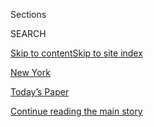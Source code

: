 <div id="app">

<div>

<div class="NYTAppHideMasthead css-zz1s19 e1suatyy0">

<div class="section css-ui9rw0 e1suatyy2">

<div class="css-11hrj97 er09x8g0">

<div class="css-6n7j50">

</div>

<span class="css-1dv1kvn">Sections</span>

<div class="css-10488qs">

<span class="css-1dv1kvn">SEARCH</span>

</div>

[Skip to content](#site-content)[Skip to site index](#site-index)

</div>

<div id="masthead-section-label" class="css-1fnb9ct eaxe0e00">

[New
York](https://www.nytimes3xbfgragh.onion/section/nyregion)

</div>

<div class="css-10698na e1huz5gh0">

</div>

</div>

<div id="masthead-bar-one" class="section hasLinks css-15hmgas e1csuq9d3">

<div class="css-uqyvli e1csuq9d0">

</div>

<div class="css-1uqjmks e1csuq9d1">

</div>

<div class="css-9e9ivx">

[](https://myaccount.nytimes3xbfgragh.onion/auth/login?response_type=cookie&client_id=vi)

</div>

<div class="css-1bvtpon e1csuq9d2">

[Today’s Paper](https://www.nytimes3xbfgragh.onion/section/todayspaper)

</div>

</div>

</div>

</div>

<div data-aria-hidden="false">

<div id="site-content" data-role="main">

<div class="css-1ffjgkm">

</div>

<div id="top-wrapper" class="css-15p45cc eaca97t0" type="top">

<div id="top-slug" class="css-19x0jxb eaca97t1" hidden="">

Advertisement

</div>

[Continue reading the main
story](#after-top)

<div class="ad top-wrapper" style="text-align:center;height:100%;display:block;min-height:90px">

<div id="top" class="place-ad" data-position="top" data-size-key="top">

</div>

</div>

<div id="after-top">

</div>

</div>

<div id="collection-nyregion" class="section css-15h4p1b e9abtgs0">

<div class="css-1j21atc e1svk9qx1">

<div class="css-fmiefx e1svk9qx2">

<div class="css-1hk7r2m eu54l5x0">

<div id="sponsor-wrapper" class="css-7a1pgi eaca97t0" type="sponsor" hidden="">

<div id="sponsor-slug" class="css-1l4mleb eaca97t1" hidden="">

Supported by

</div>

[Continue reading the main
story](#after-sponsor)

<div id="sponsor" class="ad sponsor-wrapper" style="text-align:left;height:100%;display:block">

</div>

<div id="after-sponsor">

</div>

</div>

</div>

</div>

<div class="css-nfcc9b e1svk9qx3">

<div class="css-vl9dhg e1svk9qx5">

<div class="css-1nrhkj6 e1svk9qx6">

# New York

<div class="follow-button-placeholder" data-collection-id="">

</div>

</div>

</div>

</div>

</div>

<div class="css-4svvz1 ekkqrpp0">

<div id="collection-highlights-container" class="section css-18l1u7x e46isfb1">

<div class="css-gfgt40 ekkqrpp1">

## Highlights

1.  ![<span class="css-1nk1g0h e1oaj3zl2"><span class="css-1dv1kvn">Credit</span>Hiroko
    Masuike/The New York
    Times</span>](https://static01.graylady3jvrrxbe.onion/images/2020/09/13/nyregion/13NYVIRUSMAYOR-print/merlin_174842076_98d1840b-4c2d-4c04-bdb6-353f523dee56-videoLarge.jpg)
    
    <div class="css-10wtrbd">
    
    <div class="css-1dqkjed">
    
    [![](https://static01.graylady3jvrrxbe.onion/images/2020/09/13/nyregion/13NYVIRUSMAYOR-print/11NYVIRUSMAYOR9-thumbStandard.jpg)](/2020/09/12/nyregion/coronavirus-business-nyc-reopen.html)
    
    </div>
    
    ## [Inside the Clash Between Powerful Business Leaders and N.Y.C.’s Mayor](/2020/09/12/nyregion/coronavirus-business-nyc-reopen.html)
    
    The tensions burst into the open when 163 executives joined to
    criticize Bill de Blasio’s leadership. Others think their portrait
    of the city is overly
    bleak.
    
    <span class="css-me3p27"></span><span class="css-1dydysp e4e4i5l3"></span><span class="css-9voj2j">By
    <span class="css-1baulvz" itemprop="name">J. David Goodman</span>,
    <span class="css-1baulvz" itemprop="name">Emma G. Fitzsimmons</span>
    and <span class="css-1baulvz last-byline" itemprop="name">Jeffery C.
    Mays</span></span>
    
    </div>

2.  ![<span class="css-1nk1g0h e1oaj3zl2"><span class="css-1dv1kvn">Credit</span>Erin
    Schaff/The New York
    Times</span>](https://static01.graylady3jvrrxbe.onion/images/2020/09/11/nyregion/11nytrumptaxes/merlin_176854440_6f4116fe-ef0d-4dbb-9661-1ef57842b8ec-videoLarge.jpg)
    
    <div class="css-10wtrbd">
    
    <div class="css-1dqkjed">
    
    [![](https://static01.graylady3jvrrxbe.onion/images/2020/09/11/nyregion/11nytrumptaxes/11nytrumptaxes-thumbStandard.jpg)](/2020/09/11/nyregion/donald-trump-taxes-cyrus-vance.html)
    
    </div>
    
    ## [Trump Accuses Judge of ‘Stacking the Deck’ Against Him in Tax Ruling](/2020/09/11/nyregion/donald-trump-taxes-cyrus-vance.html)
    
    The president is appealing an order that allowed his tax returns and
    other financial records to be released to the Manhattan district
    attorney.
    
    <span class="css-me3p27"></span><span class="css-1dydysp e4e4i5l3"></span><span class="css-9voj2j">By
    <span class="css-1baulvz" itemprop="name">William K. Rashbaum</span>
    and <span class="css-1baulvz last-byline" itemprop="name">Benjamin
    Weiser</span></span>
    
    </div>

3.  1.  ![<span class="css-1nk1g0h e1oaj3zl2"><span class="css-1dv1kvn">Credit</span>Hilary
        Swift for The New York
        Times</span>](https://static01.graylady3jvrrxbe.onion/images/2020/09/11/nyregion/11BURST2/merlin_176861352_fccab5c3-c746-48a7-91f4-5175020ae86b-videoLarge.jpg)
        
        <div class="css-10wtrbd">
        
        ## [Remembering One Tragedy in the Shadow of Another](/interactive/2020/09/11/nyregion/9-11-ceremony-ground-zero.html)
        
        <div class="css-ajkwsy">
        
        [![](https://static01.graylady3jvrrxbe.onion/images/2020/09/11/nyregion/11BURST2/merlin_176861352_fccab5c3-c746-48a7-91f4-5175020ae86b-thumbStandard.jpg)](/interactive/2020/09/11/nyregion/9-11-ceremony-ground-zero.html)
        
        </div>
        
        This year’s 9/11 ceremony captured not just a city still
        grieving those lost nearly two decades ago, but one enduring a
        pandemic that has claimed many more
        lives.
        
        <span class="css-me3p27"></span><span class="css-1dydysp e4e4i5l3"></span><span class="css-9voj2j">By
        <span class="css-1baulvz last-byline" itemprop="name">Derek M.
        Norman</span></span>
        
        </div>
    
    2.  ![<span class="css-1nk1g0h e1oaj3zl2"><span class="css-1dv1kvn">Credit</span>Sara
        Naomi Lewkowicz for The New York
        Times</span>](https://static01.graylady3jvrrxbe.onion/images/2020/09/13/nyregion/13jpREFUGEES2/merlin_176701719_4ec24a7d-5083-4da1-a1b9-9c4d345f49a0-videoLarge.jpg)
        
        <div class="css-10wtrbd">
        
        ## [The Secret History of America’s Only WWII Refugee Camp](/2020/09/11/nyregion/oswego-jewish-refugees-world-war-two.html)
        
        <div class="css-ajkwsy">
        
        [![](https://static01.graylady3jvrrxbe.onion/images/2020/09/13/nyregion/13jpREFUGEES2/merlin_176701719_4ec24a7d-5083-4da1-a1b9-9c4d345f49a0-thumbStandard.jpg)](/2020/09/11/nyregion/oswego-jewish-refugees-world-war-two.html)
        
        </div>
        
        At the height of the war, 982 refugees fleeing the Nazis were
        invited by President Roosevelt to a converted military base in
        upstate New
        York.
        
        <span class="css-me3p27"></span><span class="css-1dydysp e4e4i5l3"></span><span class="css-9voj2j">By
        <span class="css-1baulvz last-byline" itemprop="name">Keren
        Blankfeld</span></span>
        
        </div>

</div>

<div class="css-1xdhyk6 e46isfb0">

<div class="css-zk12ih ef6si7p0">

1.  ### Surfacing
    
    ![<span class="css-1hhnwbi e1oaj3zl2"><span class="css-1dv1kvn">Credit</span>Wayne
    Lawrence for The New York
    Times</span>](https://static01.graylady3jvrrxbe.onion/images/2020/09/09/arts/09nylaborday-15/09nylaborday-15-videoLarge.jpg)
    
    <div class="css-10wtrbd">
    
    ## [See How N.Y.’s Caribbean Community Kept Carnival Vividly Alive](/2020/09/11/nyregion/west-indian-carnival-parade.html)
    
    This year, the official West Indian American Day celebrations were
    canceled — but the Carnival spirit came
    through.
    
    <span class="css-me3p27"></span><span class="css-1dydysp e4e4i5l3"></span><span class="css-9voj2j">By
    <span class="css-1baulvz" itemprop="name">Juliana Kim</span> and
    <span class="css-1baulvz last-byline" itemprop="name">Wayne
    Lawrence</span></span>
    
    </div>

2.  ### big city
    
    ![<span class="css-1hhnwbi e1oaj3zl2"><span class="css-1dv1kvn">Credit</span>Hiroko
    Masuike/The New York
    Times</span>](https://static01.graylady3jvrrxbe.onion/images/2020/09/13/nyregion/13BIG1/merlin_176783004_5c953fdd-101f-4b5e-b4b2-27792ccd59c1-videoLarge.jpg)
    
    <div class="css-10wtrbd">
    
    ## [The Ugly Side of New York’s Outdoor Dining Renaissance](/2020/09/10/nyregion/nyc-outdoor-dining-homeless.html)
    
    When sidewalk cafes collide with the city’s inadequate response to
    homelessness.
    
    <span class="css-me3p27"></span><span class="css-1dydysp e4e4i5l3"></span><span class="css-9voj2j">By
    <span class="css-1baulvz last-byline" itemprop="name">Ginia
    Bellafante</span></span>
    
    </div>

3.  ![<span class="css-1hhnwbi e1oaj3zl2"><span class="css-1dv1kvn">Credit</span>September
    Dawn Bottoms/The New York
    Times</span>](https://static01.graylady3jvrrxbe.onion/images/2020/09/11/nyregion/11nyvirus-ferries8/11nyvirus-ferries8-videoLarge.jpg)
    
    <div class="css-10wtrbd">
    
    ## [This Island Has No Bridges. Can It Survive With No Ferries?](/2020/09/11/nyregion/shelter-island-ferries.html)
    
    On Shelter Island, private ferries are the only way to reach the
    mainland. With a greatly reduced tourist season, they might be out
    of business
    soon.
    
    <span class="css-me3p27"></span><span class="css-1dydysp e4e4i5l3"></span><span class="css-9voj2j">By
    <span class="css-1baulvz last-byline" itemprop="name">Charity
    Robey</span></span>
    
    </div>

4.  ### Sunday Routine
    
    ![<span class="css-1hhnwbi e1oaj3zl2"><span class="css-1dv1kvn">Credit</span>Brittainy
    Newman for The New York
    Times</span>](https://static01.graylady3jvrrxbe.onion/images/2020/09/11/nyregion/11nyvirus-routine1/merlin_176410227_9f45f474-c56b-4a33-8ab0-692fe67ece9c-videoLarge.jpg)
    
    <div class="css-10wtrbd">
    
    ## [How Paul Rudnick, Humorist, Spends His Sundays](/2020/09/11/nyregion/coronavirus-paul-rudnick-coastal-elites.html)
    
    In his new socially distanced HBO satire, “Coastal Elites,” five New
    Yorkers and Angelenos handle the curveballs of
    2020.
    
    <span class="css-me3p27"></span><span class="css-1dydysp e4e4i5l3"></span><span class="css-9voj2j">By
    <span class="css-1baulvz last-byline" itemprop="name">Paige
    Darrah</span></span>
    
    </div>

5.  ![<span class="css-1hhnwbi e1oaj3zl2"><span class="css-1dv1kvn">Credit</span>Chang
    W. Lee/The New York
    Times</span>](https://static01.graylady3jvrrxbe.onion/images/2020/09/13/nyregion/13EFOILING2/13EFOILING2-videoLarge-v2.jpg)
    
    <div class="css-10wtrbd">
    
    ## [That Person Floating Over the East River Is Riding a $12,000 Water Toy](/2020/09/10/nyregion/efoil-surfing-new-york.html)
    
    A cross between a surfboard and a Jet Ski, the eFoil can go as fast
    as 25 miles per hour — but only for 90 minutes at a
    time.
    
    <span class="css-me3p27"></span><span class="css-1dydysp e4e4i5l3"></span><span class="css-9voj2j">By
    <span class="css-1baulvz last-byline" itemprop="name">Alyson
    Krueger</span></span>
    
    </div>

</div>

</div>

</div>

<div id="mid1-wrapper" class="css-1mn4oms eaca97t0" type="rank">

<div id="mid1-slug" class="css-1tag3rd eaca97t1">

Advertisement

</div>

[Continue reading the main
story](#after-mid1)

<div id="mid1" class="ad mid1-wrapper" style="text-align:center;height:100%;display:block">

</div>

<div id="after-mid1">

</div>

</div>

</div>

<div class="css-185go5a e1o5byef0">

<div class="css-15cbhtu">

  - [Latest](#stream-panel)
  - <span class="css-6n7j50">Search</span>
    <div class="control">
    <div class="label-container css-1dv1kvn">
    Search
    </div>
    <div class="css-wm4t3d">
    **<span id="clear-search-input" class="css-1dv1kvn">Clear this text
    input</span>
    </div>
    </div>
    <span class="css-1iovbfw"></span>

<div id="stream-panel" class="section css-8msx5b e1jz0cab1">

<div class="css-13mho3u">

1.  
    
    <div class="css-1cp3ece">
    
    <div class="css-1l4spti">
    
    [](/2020/09/12/world/covid-19-coronavirus.html)
    
    <div class="css-79elbk">
    
    ![](https://static01.graylady3jvrrxbe.onion/images/2020/08/03/us/us-briefing-promo-image-print/us-briefing-promo-image-thumbWide.jpg?quality=75&auto=webp&disable=upscale)
    
    </div>
    
    ## Covid-19 Live Updates: Political Appointees Meddled in C.D.C.’s ‘Holiest of the Holy’ Health Reports
    
    AstraZeneca’s vaccine trials resume in Britain after a safety
    review. A new study showed that children infected in child-care,
    some asymptomatic, spread the virus to their
    families.
    
    <div class="css-1nqbnmb ea5icrr0">
    
    </div>
    
    </div>
    
    <div class="css-1lc2l26 e1xfvim33">
    
    </div>
    
    </div>

2.  
    
    <div class="css-1cp3ece">
    
    <div class="css-1l4spti">
    
    [](/2020/09/11/nyregion/Wendy-Jerome-arrest.html)
    
    <div class="css-79elbk">
    
    ![](https://static01.graylady3jvrrxbe.onion/images/2020/09/11/lens/11xp-jerome/11xp-jerome-thumbWide.jpg?quality=75&auto=webp&disable=upscale)
    
    </div>
    
    ## 36 Years Later, Police Arrest Suspect in Rape and Killing of a 14-Year-Old
    
    Using DNA evidence, the authorities in Rochester, N.Y., said that
    they had charged Timothy L. Williams of Melbourne, Fla., with
    murdering Wendy Jerome on Thanksgiving Day in 1984.
    
    <div class="css-1nqbnmb ea5icrr0">
    
    By <span class="css-1n7hynb">Michael
    Levenson</span>
    
    </div>
    
    </div>
    
    <div class="css-1lc2l26 e1xfvim33">
    
    </div>
    
    </div>

3.  
    
    <div class="css-1cp3ece">
    
    <div class="css-1l4spti">
    
    [](/2020/09/11/nyregion/coronavirus-brooklyn-hospital-workers.html)
    
    <div class="css-79elbk">
    
    ![](https://static01.graylady3jvrrxbe.onion/images/2020/07/20/multimedia/00bkhospital-group1/merlin_173450799_11081176-f96d-493a-9ca1-7fc3bff7e70a-thumbWide.jpg?quality=75&auto=webp&disable=upscale)
    
    </div>
    
    ## ‘Covid Will Not Win’: Meet the Force Powering Brooklyn Hospital Center
    
    During the surge of Covid-19 cases this spring that filled Brooklyn
    Hospital with the critically ill and the dying, the staff went in
    day after day, trying to save as many lives as they could. Now they
    are bracing for a second
    wave.
    
    <div class="css-1nqbnmb ea5icrr0">
    
    </div>
    
    </div>
    
    <div class="css-1lc2l26 e1xfvim33">
    
    </div>
    
    </div>

4.  
    
    <div class="css-1cp3ece">
    
    <div class="css-1l4spti">
    
    [](/2020/09/11/theater/fauci-theater-reopen.html)
    
    <div class="css-79elbk">
    
    ![](https://static01.graylady3jvrrxbe.onion/images/2020/09/11/arts/11fauci-theater-2/merlin_171727881_26017059-2588-46a5-a0d7-0d8dcbba3101-thumbWide.jpg?quality=75&auto=webp&disable=upscale)
    
    </div>
    
    ## Fauci Says It Could Be a Year Before Theater Without Masks Feels Normal
    
    Dr. Anthony Fauci said a vaccine would need to exist for nearly a
    year before people might feel comfortable returning to theaters
    unmasked, which he said would likely be mid- to late 2021.
    
    <div class="css-1nqbnmb ea5icrr0">
    
    By <span class="css-1n7hynb">Sarah
    Bahr</span>
    
    </div>
    
    </div>
    
    <div class="css-1lc2l26 e1xfvim33">
    
    </div>
    
    </div>

5.  
    
    <div class="css-1cp3ece">
    
    <div class="css-1l4spti">
    
    [](/2020/09/11/theater/sound-walks-promenade-plays.html)
    
    <div class="css-79elbk">
    
    ![](https://static01.graylady3jvrrxbe.onion/images/2020/09/12/arts/10sound-theater-1/10sound-theater-1-thumbWide.jpg?quality=75&auto=webp&disable=upscale)
    
    </div>
    
    ### <span class="css-m70j1g">critic’s notebook</span>
    
    ## For These Shows, Take a Hike
    
    If you participate in a sound walk and no one is there to applaud,
    does it count as theater? Our critic argues that it does. Or at
    least that it can.
    
    <div class="css-1nqbnmb ea5icrr0">
    
    By <span class="css-1n7hynb">Alexis
    Soloski</span>
    
    </div>
    
    </div>
    
    <div class="css-1lc2l26 e1xfvim33">
    
    </div>
    
    </div>

6.  
    
    <div class="css-1cp3ece">
    
    <div class="css-1l4spti">
    
    [](/2020/09/11/science/genetic-cancer-research-race.html)
    
    <div class="css-79elbk">
    
    ![](https://static01.graylady3jvrrxbe.onion/images/2020/09/11/science/11GENOME1/11GENOME1-thumbWide-v2.jpg?quality=75&auto=webp&disable=upscale)
    
    </div>
    
    ## Cancer Projects to Diversify Genetic Research Receive New Grants
    
    Because much cancer research and clinical trials have been based on
    white populations, efforts to explore the ways race and ethnicity
    influence disease are underway.
    
    <div class="css-1nqbnmb ea5icrr0">
    
    By <span class="css-1n7hynb">Emma
    Goldberg</span>
    
    </div>
    
    </div>
    
    <div class="css-1lc2l26 e1xfvim33">
    
    </div>
    
    </div>

7.  
    
    <div class="css-1cp3ece">
    
    <div class="css-1l4spti">
    
    [](/2020/09/11/arts/table-of-silence-9-11.html)
    
    <div class="css-79elbk">
    
    ![](https://static01.graylady3jvrrxbe.onion/images/2020/09/11/arts/11lincolncenter-1/11lincolncenter-1-thumbWide.jpg?quality=75&auto=webp&disable=upscale)
    
    </div>
    
    ## On the Anniversary of 9/11, Lincoln Center Awakens With Hope
    
    “Table of Silence” was adapted this year to look back at one moment
    of crisis in New York City history against the backdrop of another.
    
    <div class="css-1nqbnmb ea5icrr0">
    
    By <span class="css-1n7hynb">Joshua
    Barone</span>
    
    </div>
    
    </div>
    
    <div class="css-1lc2l26 e1xfvim33">
    
    </div>
    
    </div>

8.  
    
    <div class="css-1cp3ece">
    
    <div class="css-1l4spti">
    
    [](/2020/09/11/realestate/school-at-home.html)
    
    <div class="css-79elbk">
    
    ![](https://static01.graylady3jvrrxbe.onion/images/2020/09/13/realestate/11Rightathome-illo/11Rightathome-illo-thumbWide.jpg?quality=75&auto=webp&disable=upscale)
    
    </div>
    
    ### <span class="css-m70j1g">Right at Home</span>
    
    ## That Roof Deck Makes for a Nice One-Room Schoolhouse
    
    Some luxury apartment buildings are offering up outdoor and indoor
    common spaces for at-home learning pods.
    
    <div class="css-1nqbnmb ea5icrr0">
    
    By <span class="css-1n7hynb">Ronda
    Kaysen</span>
    
    </div>
    
    </div>
    
    <div class="css-1lc2l26 e1xfvim33">
    
    </div>
    
    </div>

9.  
    
    <div class="css-1cp3ece">
    
    <div class="css-1l4spti">
    
    [](/2020/09/11/nyregion/nyc-sept-11-coronavirus.html)
    
    <div class="css-79elbk">
    
    ![](https://static01.graylady3jvrrxbe.onion/images/2019/09/12/reader-center/12ambriefing-us-snapshot/merlin_160619526_06eacc5d-e465-4094-9476-2f22105c953f-thumbWide.jpg?quality=75&auto=webp&disable=upscale)
    
    </div>
    
    ### <span class="css-m70j1g">New York Today</span>
    
    ## N.Y.C. Remembers 9/11 Amid a Pandemic
    
    The solemn rituals that mark a tragedy that brought New York and the
    nation to its knees will be altered under the burden of another
    crisis.
    
    <div class="css-1nqbnmb ea5icrr0">
    
    By <span class="css-1n7hynb">Troy
    Closson</span>
    
    </div>
    
    </div>
    
    <div class="css-1lc2l26 e1xfvim33">
    
    </div>
    
    </div>

10. 
    
    <div class="css-1cp3ece">
    
    <div class="css-1l4spti">
    
    [](/2020/09/11/world/covid-19-coronavirus.html)
    
    <div class="css-79elbk">
    
    ![](https://static01.graylady3jvrrxbe.onion/images/2020/08/03/us/us-briefing-promo-image-print/us-briefing-promo-image-thumbWide.jpg?quality=75&auto=webp&disable=upscale)
    
    </div>
    
    ## Fauci Warns Coronavirus Could Disrupt Life Well Into New Year
    
    China has been using its prospects for developing a vaccine as a
    diplomatic carrot. The pandemic has exacerbated the worldwide threat
    of hunger and malnutrition.
    
    <div class="css-1nqbnmb ea5icrr0">
    
    </div>
    
    </div>
    
    <div class="css-1lc2l26 e1xfvim33">
    
    </div>
    
    </div>

<div class="css-13mho3u">

<div class="css-1t62hi8">

<div class="css-1stvaey">

Show
More

<div>

<div style="border:0;clip:rect(0 0 0 0);height:1px;margin:-1px;overflow:hidden;white-space:nowrap;padding:0;width:1px;position:absolute" data-role="log" data-aria-live="assertive">

</div>

<div style="border:0;clip:rect(0 0 0 0);height:1px;margin:-1px;overflow:hidden;white-space:nowrap;padding:0;width:1px;position:absolute" data-role="log" data-aria-live="assertive">

</div>

<div style="border:0;clip:rect(0 0 0 0);height:1px;margin:-1px;overflow:hidden;white-space:nowrap;padding:0;width:1px;position:absolute" data-role="log" data-aria-live="polite">

</div>

<div style="border:0;clip:rect(0 0 0 0);height:1px;margin:-1px;overflow:hidden;white-space:nowrap;padding:0;width:1px;position:absolute" data-role="log" data-aria-live="polite">

</div>

</div>

</div>

</div>

</div>

</div>

<div class="css-g6hk37 supplemental">

<div id="mid2-wrapper" class="css-10wkyv7 eaca97t0" type="lede">

<div id="mid2-slug" class="css-1tag3rd eaca97t1">

Advertisement

</div>

[Continue reading the main
story](#after-mid2)

<div id="mid2" class="ad mid2-wrapper" style="text-align:center;height:100%;display:block;min-height:250px">

</div>

<div id="after-mid2">

</div>

</div>

## Follow Us

<div class="module-body">

  - [**<span data-aria-hidden="true">@NYTMetro</span><span class="css-1dv1kvn">twitter
    page for @NYTMetro</span>](https://twitter.com/NYTMetro)

</div>

<div id="mktg-wrapper" class="css-oxle51 eaca97t0" type="mktg">

<div id="mktg-slug" class="css-1tag3rd eaca97t1">

Advertisement

</div>

[Continue reading the main
story](#after-mktg)

<div id="mktg" class="ad mktg-wrapper" style="text-align:center;height:100%;display:block">

</div>

<div id="after-mktg">

</div>

</div>

</div>

</div>

</div>

</div>

</div>

</div>

## Site Index

<div>

</div>

## Site Information Navigation

  - [© <span>2020</span> <span>The New York Times
    Company</span>](https://help.nytimes3xbfgragh.onion/hc/en-us/articles/115014792127-Copyright-notice)

<!-- end list -->

  - [NYTCo](https://www.nytco.com/)
  - [Contact
    Us](https://help.nytimes3xbfgragh.onion/hc/en-us/articles/115015385887-Contact-Us)
  - [Work with us](https://www.nytco.com/careers/)
  - [Advertise](https://nytmediakit.com/)
  - [T Brand Studio](http://www.tbrandstudio.com/)
  - [Your Ad
    Choices](https://www.nytimes3xbfgragh.onion/privacy/cookie-policy#how-do-i-manage-trackers)
  - [Privacy](https://www.nytimes3xbfgragh.onion/privacy)
  - [Terms of
    Service](https://help.nytimes3xbfgragh.onion/hc/en-us/articles/115014893428-Terms-of-service)
  - [Terms of
    Sale](https://help.nytimes3xbfgragh.onion/hc/en-us/articles/115014893968-Terms-of-sale)
  - [Site
    Map](https://spiderbites.nytimes3xbfgragh.onion)
  - [Help](https://help.nytimes3xbfgragh.onion/hc/en-us)
  - [Subscriptions](https://www.nytimes3xbfgragh.onion/subscription?campaignId=37WXW)

</div>

</div>
